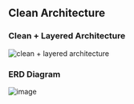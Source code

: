 ## Clean Architecture

### Clean + Layered Architecture

![clean + layered architecture](https://github.com/seungjjun/coding-life/assets/104769120/61fdea97-a541-4e02-a8b7-610383dea5c1)

### ERD Diagram

![image](https://github.com/seungjjun/coding-life/assets/104769120/a808261b-26d6-43f6-a7da-912d41a16143)
